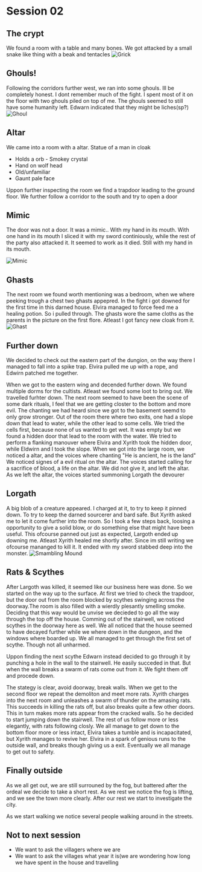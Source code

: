 # Session 02


## The crypt
We found a room with a table and many bones. We got attacked by a small snake like thing with a beak and tentacles
![Grick](./Images/02Grick.png)

## Ghouls!
Following the corridors further west, we ran into some ghouls.
Ill be completely honest. I dont remember much of the fight. I spent most of it on the floor with two ghouls piled on top of me. 
The ghouls seemed to still have some humanity left. Edwarn indicated that they might be liches(sp?)
![Ghoul](./Images/02Ghoul.png)

## Altar
We came into a room with a altar.
Statue of a man in cloak
- Holds a orb - Smokey crystal
- Hand on wolf head
- Old/unfamiliar
- Gaunt pale face

Uppon further inspecting the room we find a trapdoor leading to the ground floor.
We further follow a corridor to the south and try to open a door

## Mimic
The door was not a door. It was a mimic.. With my hand in its mouth. With one hand in its mouth I sliced it with my sword continiously, while the rest of the party also attacked it. It seemed to work as it died. Still with my hand in its mouth.

![Mimic](./Images/02Mimic.png)

## Ghasts
The next room we found worth mentioning was a bedroom, when we where peeking trough a chest two ghasts appepred. In the fight i got downed for the first time in this darned house. Elvira managed to force feed me a healing potion. So i pulled through.
The ghasts wore the same cloths as the parents in the picture on the first flore.
Atleast I got fancy new cloak from it.
![Ghast](./Images/02Ghast.jpeg)

## Further down
We decided to check out the eastern part of the dungion, on the way there I managed to fall into a spike trap. Elvira pulled me up with a rope, and Edwirn patched me together.

When we got to the eastern wing and decended further down. We found multiple dorms for the cultists. Atleast we found some loot to bring out.
We travelled furhter down. 
The next room seemed to have been the scene of some dark rituals, I feel that we are getting closter to the bottom and more evil. 
The chanting we had heard since we got to the basement seemd to only grow stronger. 
Out of the room there where two exits, one had a slope down that lead to water, while the other lead to some cells. We tried the cells first, because none of us wanted to get wet.
It was empty but we found a hidden door that lead to the room with the water.
We tried to perform a flanking manouver where Elvira and Xyrith took the hidden door, while Eldwirn and I took the slope. 
When we got into the large room, we noticed a altar, and the voices where chanting "He is ancient, he is the land"
We noticed signes of a evil ritual on the altar.
The voices started calling for a sacrifice of blood, a life on the altar. We did not give it, and left the altar.
As we left the altar, the voices started summoning Lorgath the devourer

## Lorgath
A big blob of a creature appeared. I charged at it, to try to keep it pinned down. To try to keep the darned sourcerer and bard safe.
But Xyrith asked me to let it come further into the room. So I took a few steps back, loosing a opportunity to give a solid blow, or do something else that might have been useful.
This ofcourse panned out just as expected, Largoth ended up downing me. Atleast Xyrith healed me shortly after. 
Since im still writing we ofcourse mananged to kill it. It ended with my sword stabbed deep into the monster.
![Smambling Mound](./Images/02SmablingMound.png)

## Rats & Scythes
After Largoth was killed, it seemed like our business here was done. So we started on the way up to the surface. At first we tried to check the trapdoor, but the door out from the room blocked by scythes swinging across the doorway.The room is also filled with a wierdly plesantly smelling smoke.
Deciding that this way would be unvise we decieded to go all the way through the top off the house. Comming out of the stairwell, we noticed scythes in the doorway here as well. We all noticed that the house seemed to have decayed further while we where down in the dungeon, and the windows where boarded up. We all managed to get through the first set of scythe. Though not all unharmed. 

Uppon finding the next scythe Edwarn instead decided to go through it by punching a hole in the wall to the stairwell. He easily succeded in that. But when the wall breaks a swarm of rats come out from it. We fight them off and procede down.

The stategy is clear, avoid doorway, break walls. When we get to the second floor we repeat the demoliton and meet more rats. Xyrith charges into the next room and unleashes a swarm of thunder on the amasing rats. This succeeds in killing the rats off, but also breaks quite a few other doors. This in turn makes more rats appear from the cracked walls. So he decided to start jumping down the stairwell. The rest of us follow more or less elegantly, with rats following closly. We all manage to get down to the bottom floor more or less intact, Elvira takes a tumble and is incapacitated, but Xyrith manages to revive her. Elvira in a spark of genious runs to the outside wall, and breaks though giving us a exit. Eventually we all manage to get out to safety.


## Finally outside
As we all get out, we are still surrouned by the fog, but battered after the ordeal we decide to take a short rest. As we rest we notice the fog is lifting, and we see the town more clearly.
After our rest we start to investigate the city. 

As we start walking we notice several people walking around in the streets.

## Not to next session
- We want to ask the villagers where we are
- We want to ask the villages what year it is(we are wondering how long we have spent in the house and travelling









